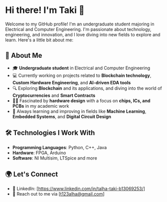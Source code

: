 # Hi there! I'm Taki 👋

Welcome to my GitHub profile! I'm an undergraduate student majoring in Electrical and Computer Engineering. I'm passionate about technology, engineering, and innovation, and I love diving into new fields to explore and learn. Here's a little bit about me:

## 🚀 About Me
- 🎓 **Undergraduate student** in Electrical and Computer Engineering
- 💻 Currently working on projects related to **Blockchain technology**, **Custom Hardware Engineering**, and **AI-driven EDA tools**
- 🔍 Exploring **Blockchain** and its applications, and diving into the world of **Cryptocurrencies** and **Smart Contracts**
- 🧑‍💻 Fascinated by **hardware design** with a focus on **chips, ICs, and PCBs** in my academic work
- 🌱 Always learning and improving in fields like **Machine Learning**, **Embedded Systems**, and **Digital Circuit Design**
  
## 🛠️ Technologies I Work With
- **Programming Languages**: Python, C++, Java
- **Hardware**: FPGA, Arduino
- **Software**: NI Multisim, LTSpice and more

## 🌍 Let's Connect
- 🔗 LinkedIn: [https://www.linkedin.com/in/talha-taki-b13069253/]
- 💬 Reach out to me via [t123alha@gmail.com]

